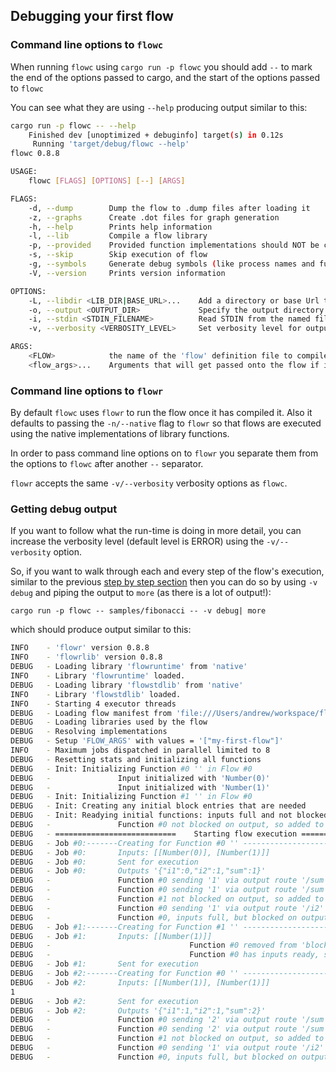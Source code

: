 ## Debugging your first flow

### Command line options to `flowc`
When running `flowc` using `cargo run -p flowc` you should add `--` to mark the end of the options passed to cargo, 
and the start of the options passed to `flowc`

You can see what they are using `--help` producing output similar to this:

```bash
cargo run -p flowc -- --help                         
    Finished dev [unoptimized + debuginfo] target(s) in 0.12s
     Running 'target/debug/flowc --help'
flowc 0.8.8

USAGE:
    flowc [FLAGS] [OPTIONS] [--] [ARGS]

FLAGS:
    -d, --dump        Dump the flow to .dump files after loading it
    -z, --graphs      Create .dot files for graph generation
    -h, --help        Prints help information
    -l, --lib         Compile a flow library
    -p, --provided    Provided function implementations should NOT be compiled from source
    -s, --skip        Skip execution of flow
    -g, --symbols     Generate debug symbols (like process names and full routes)
    -V, --version     Prints version information

OPTIONS:
    -L, --libdir <LIB_DIR|BASE_URL>...    Add a directory or base Url to the Library Search path
    -o, --output <OUTPUT_DIR>             Specify the output directory for generated manifest
    -i, --stdin <STDIN_FILENAME>          Read STDIN from the named file
    -v, --verbosity <VERBOSITY_LEVEL>     Set verbosity level for output (trace, debug, info, warn, error (default))

ARGS:
    <FLOW>            the name of the 'flow' definition file to compile
    <flow_args>...    Arguments that will get passed onto the flow if it is executed

```

### Command line options to `flowr`
By default `flowc` uses `flowr` to run the flow once it has compiled it. Also it defaults to passing the `-n/--native`
flag to `flowr` so that flows are executed using the native implementations of library functions.

In order to pass command line options on to `flowr` you separate them from the options to `flowc` after another `--` separator.

`flowr` accepts the same `-v/--verbosity` verbosity options as `flowc`.

### Getting debug output
If you want to follow what the run-time is doing in more detail, you can increase the verbosity level (default level is ERROR)
using the `-v/--verbosity` option.

So, if you want to walk through each and every step of the flow's execution, similar to the previous [step by step section](step-by-step.md) 
then you can do so by using `-v debug` and piping the output to `more` (as there is a lot of output!):
 
 `cargo run -p flowc -- samples/fibonacci -- -v debug| more`

which should produce output similar to this:

```bash
INFO    - 'flowr' version 0.8.8
INFO    - 'flowrlib' version 0.8.8
DEBUG   - Loading library 'flowruntime' from 'native'
INFO    - Library 'flowruntime' loaded.
DEBUG   - Loading library 'flowstdlib' from 'native'
INFO    - Library 'flowstdlib' loaded.
INFO    - Starting 4 executor threads
DEBUG   - Loading flow manifest from 'file:///Users/andrew/workspace/flow/samples/fibonacci/manifest.json'
DEBUG   - Loading libraries used by the flow
DEBUG   - Resolving implementations
DEBUG   - Setup 'FLOW_ARGS' with values = '["my-first-flow"]'
INFO    - Maximum jobs dispatched in parallel limited to 8
DEBUG   - Resetting stats and initializing all functions
DEBUG   - Init: Initializing Function #0 '' in Flow #0
DEBUG   -               Input initialized with 'Number(0)'
DEBUG   -               Input initialized with 'Number(1)'
DEBUG   - Init: Initializing Function #1 '' in Flow #0
DEBUG   - Init: Creating any initial block entries that are needed
DEBUG   - Init: Readying initial functions: inputs full and not blocked on output
DEBUG   -               Function #0 not blocked on output, so added to 'Ready' list
DEBUG   - ===========================    Starting flow execution =============================
DEBUG   - Job #0:-------Creating for Function #0 '' ---------------------------
DEBUG   - Job #0:       Inputs: [[Number(0)], [Number(1)]]
DEBUG   - Job #0:       Sent for execution
DEBUG   - Job #0:       Outputs '{"i1":0,"i2":1,"sum":1}'
DEBUG   -               Function #0 sending '1' via output route '/sum' to Self:1
DEBUG   -               Function #0 sending '1' via output route '/sum' to Function #1:0
DEBUG   -               Function #1 not blocked on output, so added to 'Ready' list
DEBUG   -               Function #0 sending '1' via output route '/i2' to Self:0
DEBUG   -               Function #0, inputs full, but blocked on output. Added to blocked list
DEBUG   - Job #1:-------Creating for Function #1 '' ---------------------------
DEBUG   - Job #1:       Inputs: [[Number(1)]]
DEBUG   -                               Function #0 removed from 'blocked' list
DEBUG   -                               Function #0 has inputs ready, so added to 'ready' list
DEBUG   - Job #1:       Sent for execution
DEBUG   - Job #2:-------Creating for Function #0 '' ---------------------------
DEBUG   - Job #2:       Inputs: [[Number(1)], [Number(1)]]
1
DEBUG   - Job #2:       Sent for execution
DEBUG   - Job #2:       Outputs '{"i1":1,"i2":1,"sum":2}'
DEBUG   -               Function #0 sending '2' via output route '/sum' to Self:1
DEBUG   -               Function #0 sending '2' via output route '/sum' to Function #1:0
DEBUG   -               Function #1 not blocked on output, so added to 'Ready' list
DEBUG   -               Function #0 sending '1' via output route '/i2' to Self:0
DEBUG   -               Function #0, inputs full, but blocked on output. Added to blocked list
```